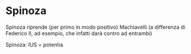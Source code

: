 # Spinoza

Spinoza riprende (per primo in modo positivo) Machiavelli (a differenza di Federico II, ad esempio, che infatti darà contro ad entrambi)

Spinoza: IUS = potentia
